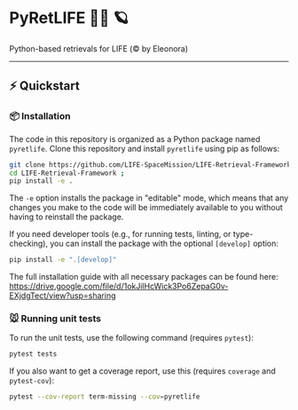# PyRetLIFE 🏴‍☠ ️🪐 
 
Python-based retrievals for LIFE (© by Eleonora)

---

## ⚡ Quickstart

### 📦 Installation

The code in this repository is organized as a Python package named `pyretlife`.
Clone this repository and install `pyretlife` using pip as follows:

```bash
git clone https://github.com/LIFE-SpaceMission/LIFE-Retrieval-Framework ;
cd LIFE-Retrieval-Framework ;
pip install -e .
```

The `-e` option installs the package in "editable" mode, which means that any changes you make to the code will be immediately available to you without having to reinstall the package.

If you need developer tools (e.g., for running tests, linting, or type-checking), you can install the package with the optional `[develop]` option:

```bash
pip install -e ".[develop]"
```

The full installation guide with all necessary packages can be found here: https://drive.google.com/file/d/1okJilHcWick3Po6ZepaG0v-EXjdgTect/view?usp=sharing

### 🐭 Running unit tests

To run the unit tests, use the following command (requires `pytest`):

```bash
pytest tests
```

If you also want to get a coverage report, use this (requires `coverage` and `pytest-cov`):

```bash
pytest --cov-report term-missing --cov=pyretlife
```
